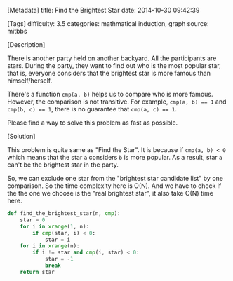 [Metadata]
title: Find the Brightest Star
date: 2014-10-30 09:42:39 

[Tags]
difficulty: 3.5
categories: mathmatical induction, graph
source: mitbbs

[Description]

There is another party held on another backyard. All the participants are stars. During the party, they want to find out who is the most popular star, that is, everyone considers that the brightest star is more famous than himself/herself.

There's a function ``cmp(a, b)`` helps us to compare who is more famous. However, the comparison is not transitive. For example, ``cmp(a, b) == 1`` and ``cmp(b, c) == 1``, there is no guarantee that ``cmp(a, c) == 1``.

Please find a way to solve this problem as fast as possible.

[Solution]

This problem is quite same as "Find the Star". It is because if ``cmp(a, b) < 0`` which means that the star ``a`` considers ``b`` is more popular. As a result, star ``a`` can't be the brightest star in the party.

So, we can exclude one star from the "brightest star candidate list" by one comparison. So the time complexity here is O(N). And we have to check if the the one we choose is the "real brightest star", it also take O(N) time here.

```python
def find_the_brightest_star(n, cmp):
    star = 0
    for i in xrange(1, n):
        if cmp(star, i) < 0:
            star = i
    for i in xrange(n):
        if i != star and cmp(i, star) < 0:
            star = -1
            break
    return star

```
